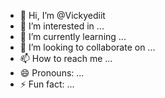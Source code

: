 - 👋 Hi, I’m @Vickyediit
- 👀 I’m interested in ...
- 🌱 I’m currently learning ...
- 💞️ I’m looking to collaborate on ...
- 📫 How to reach me ...
- 😄 Pronouns: ...
- ⚡ Fun fact: ...

<!---
Vickyediit/Vickyediit is a ✨ special ✨ repository because its `README.md` (this file) appears on your GitHub profile.
You can click the Preview link to take a look at your changes.
--->
